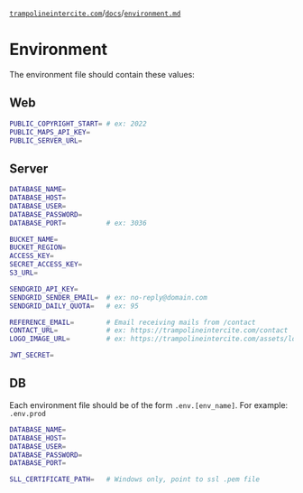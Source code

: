 [`trampolineintercite.com`](../README.md)/[`docs`](./docs.md)/[`environment.md`](./environment.md)

# Environment

The environment file should contain these values:

## Web

```bash
PUBLIC_COPYRIGHT_START= # ex: 2022
PUBLIC_MAPS_API_KEY=
PUBLIC_SERVER_URL=
```

## Server

```bash
DATABASE_NAME=
DATABASE_HOST=
DATABASE_USER=
DATABASE_PASSWORD=
DATABASE_PORT=          # ex: 3036

BUCKET_NAME=
BUCKET_REGION=
ACCESS_KEY=
SECRET_ACCESS_KEY=
S3_URL=

SENDGRID_API_KEY=
SENDGRID_SENDER_EMAIL=  # ex: no-reply@domain.com
SENDGRID_DAILY_QUOTA=   # ex: 95

REFERENCE_EMAIL=        # Email receiving mails from /contact
CONTACT_URL=            # ex: https://trampolineintercite.com/contact
LOGO_IMAGE_URL=         # ex: https://trampolineintercite.com/assets/logo.png

JWT_SECRET=
```

## DB

Each environment file should be of the form `.env.[env_name]`. For example: `.env.prod`

```bash
DATABASE_NAME=
DATABASE_HOST=
DATABASE_USER=
DATABASE_PASSWORD=
DATABASE_PORT=

SLL_CERTIFICATE_PATH=   # Windows only, point to ssl .pem file
```
